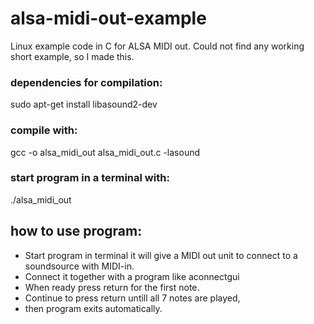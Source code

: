 # alsa-midi-out-example
Linux example code in C for ALSA MIDI out. Could not find any working short example, so I made this.

### dependencies for compilation:
  sudo apt-get install libasound2-dev
  
### compile with: 
  gcc -o alsa_midi_out alsa_midi_out.c -lasound

### start program in a terminal with:
  ./alsa_midi_out

## how to use program:
 *  Start program in terminal it will give a MIDI out unit to connect to a soundsource with MIDI-in.
 *	Connect it together with a program like aconnectgui
 *	When ready press return for the first note.
 *	Continue to press return untill all 7 notes are played,
 *	then program exits automatically.
